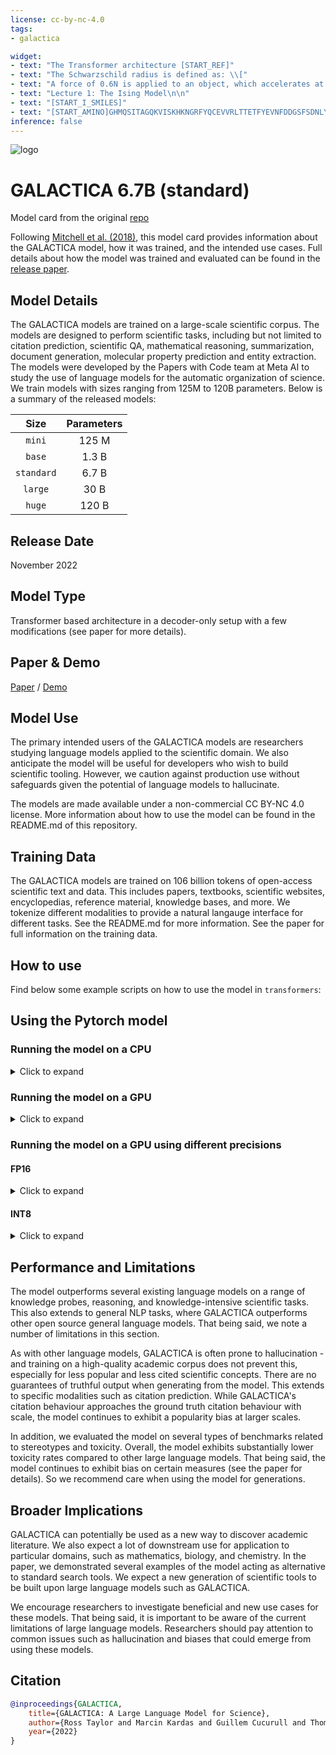 ```yaml
---
license: cc-by-nc-4.0
tags:
- galactica

widget:
- text: "The Transformer architecture [START_REF]"
- text: "The Schwarzschild radius is defined as: \\["
- text: "A force of 0.6N is applied to an object, which accelerates at 3m/s. What is its mass? <work>"
- text: "Lecture 1: The Ising Model\n\n"
- text: "[START_I_SMILES]"
- text: "[START_AMINO]GHMQSITAGQKVISKHKNGRFYQCEVVRLTTETFYEVNFDDGSFSDNLYPEDIVSQDCLQFGPPAEGEVVQVRWTDGQVYGAKFVASHPIQMYQVEFEDGSQLVVKRDDVYTLDEELP[END_AMINO] ## Keywords"
inference: false
---
```


![logo](https://s3.amazonaws.com/moonup/production/uploads/1668679814649-62441d1d9fdefb55a0b7d12c.png)


# GALACTICA 6.7B (standard)

Model card from the original [repo](https://github.com/paperswithcode/galai/blob/main/docs/model_card.md) 

Following [Mitchell et al. (2018)](https://arxiv.org/abs/1810.03993), this model card provides information about the GALACTICA model, how it was trained, and the intended use cases. Full details about how the model was trained and evaluated can be found in the [release paper](https://galactica.org/paper.pdf).

## Model Details

The GALACTICA models are trained on a large-scale scientific corpus. The models are designed to perform scientific tasks, including but not limited to citation prediction, scientific QA, mathematical reasoning, summarization, document generation, molecular property prediction and entity extraction. The models were developed by the Papers with Code team at Meta AI to study the use of language models for the automatic organization of science. We train models with sizes ranging from 125M to 120B parameters. Below is a summary of the released models:

|  Size       | Parameters  |
|:-----------:|:-----------:|
| `mini`      |    125 M    |
| `base`      |    1.3 B    |
| `standard`  |    6.7 B    |
| `large`     |     30 B    |
| `huge`      |    120 B    |


## Release Date

November 2022

## Model Type

Transformer based architecture in a decoder-only setup with a few modifications (see paper for more details). 

## Paper & Demo

[Paper](https://galactica.org/paper.pdf) / [Demo](https://galactica.org)

## Model Use 

The primary intended users of the GALACTICA models are researchers studying language models applied to the scientific domain. We also anticipate the model will be useful for developers who wish to build scientific tooling. However, we caution against production use without safeguards given the potential of language models to hallucinate.

The models are made available under a non-commercial CC BY-NC 4.0 license. More information about how to use the model can be found in the README.md of this repository.

## Training Data

The GALACTICA models are trained on 106 billion tokens of open-access scientific text and data. This includes papers, textbooks, scientific websites, encyclopedias, reference material, knowledge bases, and more. We tokenize different modalities to provide a natural langauge interface for different tasks. See the README.md for more information. See the paper for full information on the training data.

## How to use

Find below some example scripts on how to use the model in `transformers`:

## Using the Pytorch model

### Running the model on a CPU

<details>
<summary> Click to expand </summary>

```python

from transformers import AutoTokenizer, OPTForCausalLM

tokenizer = AutoTokenizer.from_pretrained("facebook/galactica-6.7b")
model = OPTForCausalLM.from_pretrained("facebook/galactica-6.7b")

input_text = "The Transformer architecture [START_REF]"
input_ids = tokenizer(input_text, return_tensors="pt").input_ids

outputs = model.generate(input_ids)
print(tokenizer.decode(outputs[0]))
```

</details>

### Running the model on a GPU

<details>
<summary> Click to expand </summary>

```python
# pip install accelerate
from transformers import AutoTokenizer, OPTForCausalLM

tokenizer = AutoTokenizer.from_pretrained("facebook/galactica-6.7b")
model = OPTForCausalLM.from_pretrained("facebook/galactica-6.7b", device_map="auto")

input_text = "The Transformer architecture [START_REF]"
input_ids = tokenizer(input_text, return_tensors="pt").input_ids.to("cuda")

outputs = model.generate(input_ids)
print(tokenizer.decode(outputs[0]))
```

</details>

### Running the model on a GPU using different precisions

#### FP16

<details>
<summary> Click to expand </summary>

```python
# pip install accelerate
import torch
from transformers import AutoTokenizer, OPTForCausalLM

tokenizer = AutoTokenizer.from_pretrained("facebook/galactica-6.7b")
model = OPTForCausalLM.from_pretrained("facebook/galactica-6.7b", device_map="auto", torch_dtype=torch.float16)

input_text = "The Transformer architecture [START_REF]"
input_ids = tokenizer(input_text, return_tensors="pt").input_ids.to("cuda")

outputs = model.generate(input_ids)
print(tokenizer.decode(outputs[0]))
```

</details>

#### INT8

<details>
<summary> Click to expand </summary>

```python
# pip install bitsandbytes accelerate
from transformers import AutoTokenizer, OPTForCausalLM

tokenizer = AutoTokenizer.from_pretrained("facebook/galactica-6.7b")
model = OPTForCausalLM.from_pretrained("facebook/galactica-6.7b", device_map="auto", load_in_8bit=True)

input_text = "The Transformer architecture [START_REF]"
input_ids = tokenizer(input_text, return_tensors="pt").input_ids.to("cuda")

outputs = model.generate(input_ids)
print(tokenizer.decode(outputs[0]))
```

</details>


## Performance and Limitations

The model outperforms several existing language models on a range of knowledge probes, reasoning, and knowledge-intensive scientific tasks. This also extends to general NLP tasks, where GALACTICA outperforms other open source general language models. That being said, we note a number of limitations in this section.

As with other language models, GALACTICA is often prone to hallucination - and training on a high-quality academic corpus does not prevent this, especially for less popular and less cited scientific concepts. There are no guarantees of truthful output when generating from the model. This extends to specific modalities such as citation prediction. While GALACTICA's citation behaviour approaches the ground truth citation behaviour with scale, the model continues to exhibit a popularity bias at larger scales.

In addition, we evaluated the model on several types of benchmarks related to stereotypes and toxicity. Overall, the model exhibits substantially lower toxicity rates compared to other large language models. That being said, the model continues to exhibit bias on certain measures (see the paper for details). So we recommend care when using the model for generations.

## Broader Implications

GALACTICA can potentially be used as a new way to discover academic literature. We also expect a lot of downstream use for application to particular domains, such as mathematics, biology, and chemistry. In the paper, we demonstrated several examples of the model acting as alternative to standard search tools. We expect a new generation of scientific tools to be built upon large language models such as GALACTICA.

We encourage researchers to investigate beneficial and new use cases for these models. That being said, it is important to be aware of the current limitations of large language models. Researchers should pay attention to common issues such as hallucination and biases that could emerge from using these models.


## Citation

```bibtex
@inproceedings{GALACTICA,
    title={GALACTICA: A Large Language Model for Science},
    author={Ross Taylor and Marcin Kardas and Guillem Cucurull and Thomas Scialom and Anthony Hartshorn and Elvis Saravia and Andrew Poulton and Viktor Kerkez and Robert Stojnic},
    year={2022}
}
```